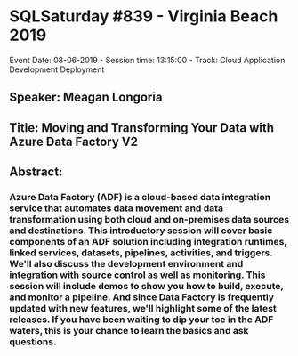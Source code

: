 # SQLSaturday #839 - Virginia Beach 2019
Event Date: 08-06-2019 - Session time: 13:15:00 - Track: Cloud Application Development  Deployment
## Speaker: Meagan Longoria
## Title: Moving and Transforming Your Data with Azure Data Factory V2
## Abstract:
### Azure Data Factory (ADF) is a cloud-based data integration service that automates data movement and data transformation using both cloud and on-premises data sources and destinations. This introductory session will cover basic components of an ADF solution including integration runtimes, linked services, datasets, pipelines, activities, and triggers. We'll also discuss the development environment and integration with source control as well as monitoring. This session will include demos to show you how to build, execute, and monitor a pipeline. And since Data Factory is frequently updated with new features, we'll highlight some of the latest releases. If you have been waiting to dip your toe in the ADF waters, this is your chance to learn the basics and ask questions.
